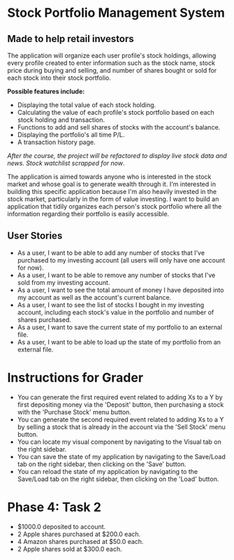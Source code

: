 # Stock Portfolio Management System

## Made to help retail investors

The application will organize each user profile's stock holdings, allowing every profile 
created to enter information such as the stock name, stock price during buying and 
selling, and number of shares bought or sold for each
stock into their stock portfolio.

**Possible features include:**
- Displaying the total value of each stock holding.
- Calculating the value of each profile's stock portfolio based on each stock holding and transaction.
- Functions to add and sell shares of stocks with the account's balance.
- Displaying the portfolio's all time P/L.
- A transaction history page.

 *After the course, the project will be refactored to display live stock data and news.* *Stock watchlist scrapped for now*.

The application is aimed towards anyone who is interested in the stock market and 
whose goal is to generate wealth through it. I'm interested in building this specific 
application because I'm also heavily invested in the stock market, particularly 
in the form of value investing. I want to build an application that tidily organizes each person's stock portfolio 
where all the information regarding their portfolio is easily accessible.


 
## User Stories

- As a user, I want to be able to add any number of stocks that I've purchased to my investing account 
(all users will only have one account for now).
- As a user, I want to be able to remove any number of stocks that I've sold from my investing account.
- As a user, I want to see the total amount of money I have deposited into my account as well as the account's current balance.
- As a user, I want to see the list of stocks I bought in my investing account, including each stock's value in the 
portfolio and number of shares purchased.
- As a user, I want to save the current state of my portfolio to an external file.
- As a user, I want to be able to load up the state of my portfolio from an external file.


# Instructions for Grader

- You can generate the first required event related to adding Xs to a Y by first depositing money via the 'Deposit' button, then purchasing a stock with the 'Purchase Stock' menu button.
- You can generate the second required event related to adding Xs to a Y by selling a stock that is already in the account via the 'Sell Stock' menu button.
- You can locate my visual component by navigating to the Visual tab on the right sidebar.
- You can save the state of my application by navigating to the Save/Load tab on the right sidebar, then clicking on the 'Save' button.
- You can reload the state of my application by navigating to the Save/Load tab on the right sidebar, then clicking on the 'Load' button.

# Phase 4: Task 2

- $1000.0 deposited to account.
- 2 Apple shares purchased at $200.0 each.
- 4 Amazon shares purchased at $50.0 each.
- 2 Apple shares sold at $300.0 each.